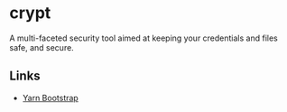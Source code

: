 # crypt

A multi-faceted security tool aimed at keeping your credentials and files safe, and secure.

## Links
- [Yarn Bootstrap](./docs/yarn_bootstrap.md)
